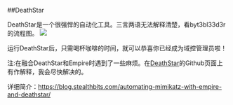 ##DeathStar
 
 DeathStar是一个很强悍的自动化工具。三言两语无法解释清楚，看byt3bl33d3r的流程图。
 ![](https://raw.githubusercontent.com/crazywa1ker/DarthSidious-Chinese/master/EXECUTION/images/思维导图.jpg)


运行DeathStar后，只需喝杯咖啡的时间，就可以恭喜你已经成为域控管理员啦！

注:在融合DeathStar和Empire时遇到了一些麻烦。在[DeathStar](https://github.com/byt3bl33d3r/DeathStar )的Github页面上有作解释，我会尽快解决的。

详细简介：https://blog.stealthbits.com/automating-mimikatz-with-empire-and-deathstar/​


